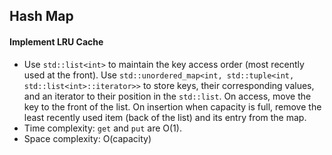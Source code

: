 ## Hash Map

#### Implement LRU Cache

*   Use `std::list<int>` to maintain the key access order (most recently used at the front). Use `std::unordered_map<int, std::tuple<int, std::list<int>::iterator>>` to store keys, their corresponding values, and an iterator to their position in the `std::list`. On access, move the key to the front of the list. On insertion when capacity is full, remove the least recently used item (back of the list) and its entry from the map.
*   Time complexity: `get` and `put` are O(1).
*   Space complexity: O(capacity)